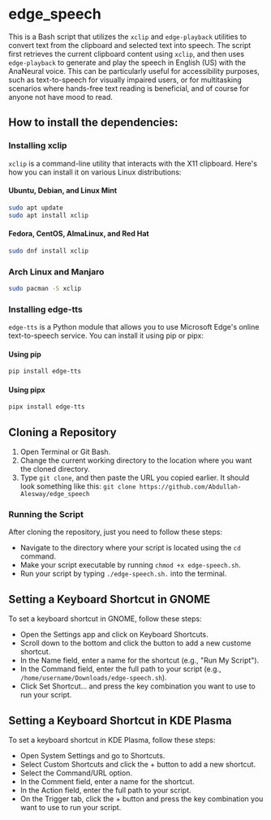 # edge_speech
This is a Bash script that utilizes the `xclip` and `edge-playback` utilities to convert text from the clipboard and selected text into speech. The script first retrieves the current clipboard content using `xclip`, and then uses `edge-playback` to generate and play the speech in English (US) with the AnaNeural voice. This can be particularly useful for accessibility purposes, such as text-to-speech for visually impaired users, or for multitasking scenarios where hands-free text reading is beneficial, and of course for anyone not have mood to read.

## How to install the dependencies:

### Installing xclip
`xclip` is a command-line utility that interacts with the X11 clipboard. Here's how you can install it on various Linux distributions:

#### Ubuntu, Debian, and Linux Mint
```bash
sudo apt update
sudo apt install xclip
```

#### Fedora, CentOS, AlmaLinux, and Red Hat
```bash
sudo dnf install xclip
```

### Arch Linux and Manjaro
```bash
sudo pacman -S xclip
```


### Installing edge-tts
`edge-tts` is a Python module that allows you to use Microsoft Edge's online text-to-speech service. You can install it using pip or pipx:

#### Using pip
```bash
pip install edge-tts
```

#### Using pipx
```bash
pipx install edge-tts
```

## Cloning a Repository
1. Open Terminal or Git Bash.
2. Change the current working directory to the location where you want the cloned directory.
3. Type `git clone`, and then paste the URL you copied earlier. It should look something like this: `git clone https://github.com/Abdullah-Alesway/edge_speech`


### Running the Script
After cloning the repository, just you need to follow these steps:
- Navigate to the directory where your script is located using the `cd` command.
- Make your script executable by running `chmod +x edge-speech.sh`.
- Run your script by typing `./edge-speech.sh.` into the terminal.

## Setting a Keyboard Shortcut in GNOME
To set a keyboard shortcut in GNOME, follow these steps:

- Open the Settings app and click on Keyboard Shortcuts.
- Scroll down to the bottom and click the button to add a new custome shortcut.
- In the Name field, enter a name for the shortcut (e.g., "Run My Script").
- In the Command field, enter the full path to your script (e.g., `/home/username/Downloads/edge-speech.sh`).
- Click Set Shortcut... and press the key combination you want to use to run your script.

## Setting a Keyboard Shortcut in KDE Plasma
To set a keyboard shortcut in KDE Plasma, follow these steps:

- Open System Settings and go to Shortcuts.
- Select Custom Shortcuts and click the + button to add a new shortcut.
- Select the Command/URL option.
- In the Comment field, enter a name for the shortcut.
- In the Action field, enter the full path to your script.
- On the Trigger tab, click the + button and press the key combination you want to use to run your script.


